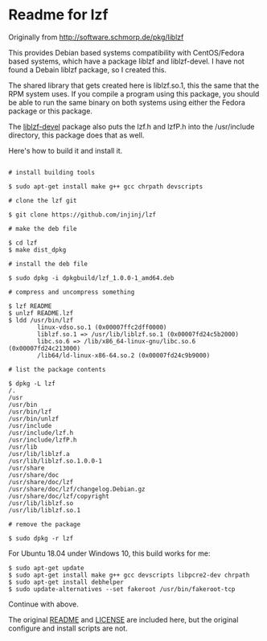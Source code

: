 # Readme for lzf

Originally from http://software.schmorp.de/pkg/liblzf

This provides Debian based systems compatibility with CentOS/Fedora based
systems, which have a package liblzf and liblzf-devel.  I have not found
a Debain liblzf package, so I created this.

The shared library that gets created here is liblzf.so.1, this the same that
the RPM system uses.  If you compile a program using this package, you should
be able to run the same binary on both systems using either the Fedora package
or this package.

The
[liblzf-devel](https://fedora.pkgs.org/31/fedora-x86_64/liblzf-devel-3.6-17.fc31.x86_64.rpm.html)
package also puts the lzf.h and lzfP.h into the /usr/include directory, this
package does that as well.

Here's how to build it and install it.

```console

# install building tools

$ sudo apt-get install make g++ gcc chrpath devscripts

# clone the lzf git

$ git clone https://github.com/injinj/lzf

# make the deb file

$ cd lzf
$ make dist_dpkg

# install the deb file

$ sudo dpkg -i dpkgbuild/lzf_1.0.0-1_amd64.deb

# compress and uncompress something

$ lzf README
$ unlzf README.lzf
$ ldd /usr/bin/lzf
        linux-vdso.so.1 (0x00007ffc2dff0000)
        liblzf.so.1 => /usr/lib/liblzf.so.1 (0x00007fd24c5b2000)
        libc.so.6 => /lib/x86_64-linux-gnu/libc.so.6 (0x00007fd24c213000)
        /lib64/ld-linux-x86-64.so.2 (0x00007fd24c9b9000)

# list the package contents

$ dpkg -L lzf
/.
/usr
/usr/bin
/usr/bin/lzf
/usr/bin/unlzf
/usr/include
/usr/include/lzf.h
/usr/include/lzfP.h
/usr/lib
/usr/lib/liblzf.a
/usr/lib/liblzf.so.1.0.0-1
/usr/share
/usr/share/doc
/usr/share/doc/lzf
/usr/share/doc/lzf/changelog.Debian.gz
/usr/share/doc/lzf/copyright
/usr/lib/liblzf.so
/usr/lib/liblzf.so.1

# remove the package

$ sudo dpkg -r lzf
```

For Ubuntu 18.04 under Windows 10, this build works for me:

```console
$ sudo apt-get update
$ sudo apt-get install make g++ gcc devscripts libpcre2-dev chrpath
$ sudo apt-get install debhelper
$ sudo update-alternatives --set fakeroot /usr/bin/fakeroot-tcp
```

Continue with above.

The original [README](README) and [LICENSE](LICENSE) are included here, but
the original configure and install scripts are not.


